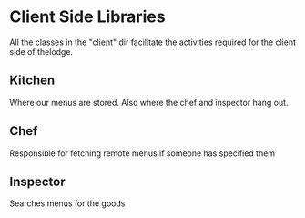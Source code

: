 # Client Side Libraries
All the classes in the "client" dir facilitate the activities required for the client side of thelodge.

## Kitchen

Where our menus are stored. Also where the chef and inspector hang out.

## Chef

Responsible for fetching remote menus if someone has specified them

## Inspector

Searches menus for the goods